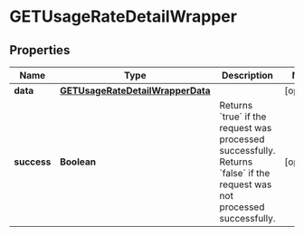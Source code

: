 

# GETUsageRateDetailWrapper


## Properties

| Name | Type | Description | Notes |
|------------ | ------------- | ------------- | -------------|
|**data** | [**GETUsageRateDetailWrapperData**](GETUsageRateDetailWrapperData.md) |  |  [optional] |
|**success** | **Boolean** | Returns &#x60;true&#x60; if the request was processed successfully.    Returns &#x60;false&#x60; if the request was not processed successfully.   |  [optional] |



